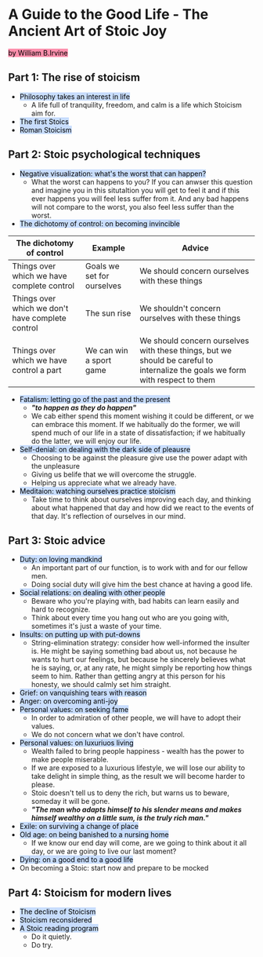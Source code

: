 # A Guide to the Good Life - The Ancient Art of Stoic Joy
<mark style="background: #FF5582A6;">by William B.Irvine</mark>
## Part 1: The rise of stoicism
- <mark style="background: #ADCCFFA6;">Philosophy takes an interest in life</mark>
	- A life full of tranquility, freedom, and calm is a life which Stoicism aim for.
- <mark style="background: #ADCCFFA6;">The first Stoics</mark>
- <mark style="background: #ADCCFFA6;">Roman Stoicism</mark>
## Part 2: Stoic psychological techniques
- <mark style="background: #ADCCFFA6;">Negative visualization: what's the worst that can happen?</mark>
	- What the worst can happens to you? If you can anwser this question and imagine you in this situtaltion you will get to feel it  and if this ever happens you will feel less suffer from it. And any bad happens will not compare to the worst, you also feel less suffer than the worst.
- <mark style="background: #ADCCFFA6;">The dichotomy of control: on becoming invincible</mark>

| The dichotomy of control                         | Example                    | Advice                                                                                                                        |
| ------------------------------------------------ | -------------------------- | ----------------------------------------------------------------------------------------------------------------------------- |
| Things over which we have complete control       | Goals we set for ourselves | We should concern ourselves with these things                                                                                 |
| Things over which we don't have complete control | The sun rise               | We shouldn't concern ourselves with these things                                                                              |
| Things over which we have control a part         | We can win a sport game    | We should concern ourselves with these things, but we should be careful to internalize the goals we form with respect to them | 
- <mark style="background: #ADCCFFA6;">Fatalism: letting go of the past and the present</mark>
	- ***"to happen as they do happen"***
	- We cab either spend this moment wishing it could be different, or we can embrace this moment. If we habitually do the former, we will spend much of our life in a state of dissatisfaction; if we habitually do the latter, we will enjoy our life.
- <mark style="background: #ADCCFFA6;">Self-denial: on dealing with the dark side of pleausre</mark>
	- Choosing to be against the pleasure give use the power adapt with the unpleasure
	- Giving us belife that we will overcome the struggle.
	- Helping us appreciate what we already have.
- <mark style="background: #ADCCFFA6;">Meditaion: watching ourselves practice stoicism</mark>
	- Take time to think about ourselves improving each day, and thinking about what happened that day and how did we react to the events of that day. It's reflection of ourselves in our mind.
## Part 3: Stoic advice
- <mark style="background: #ADCCFFA6;">Duty: on loving mandkind</mark>
	- An important part of our function, is to work with and for our fellow men.
	- Doing social duty will give him the best chance at having a good life.
- <mark style="background: #ADCCFFA6;">Social relations: on dealing with other people</mark>
	- Beware who you're playing with, bad habits can learn easily and hard to recognize.
	- Think about every time you hang out who are you going with, sometimes it's just a waste of your time.
- <mark style="background: #ADCCFFA6;">Insults: on putting up with put-downs</mark>
	- String-elimination strategy: consider how well-informed the insulter is. He might be saying something bad about us, not because he wants to hurt our feelings, but because he sincerely believes what he is saying, or, at any rate, he might simply be reporting how things seem to him. Rather than getting angry at this person for his honesty, we should calmly set him straight.
- <mark style="background: #ADCCFFA6;">Grief: on vanquishing tears with reason</mark>
- <mark style="background: #ADCCFFA6;">Anger: on overcoming anti-joy</mark>
- <mark style="background: #ADCCFFA6;">Personal values: on seeking fame</mark>
	- In order to admiration of other people, we will have to adopt their values.
	- We do not concern what we don't have control.
- <mark style="background: #ADCCFFA6;">Personal values: on luxuriuos living</mark>
	- Wealth failed to bring people happiness - wealth has the power to make people miserable.
	- If we are exposed to a luxurious lifestyle, we will lose our ability to take delight in simple thing, as the result we will become harder to please.
	- Stoic doesn't tell us to deny the rich, but warns us to beware, someday it will be gone.
	- ***"The man who adapts himself to his slender means and makes himself wealthy on a little sum, is the truly rich man."***
- <mark style="background: #ADCCFFA6;">Exile: on surviving a change of place</mark>
- <mark style="background: #ADCCFFA6;">Old age: on being banished to a nursing home</mark>
	- If we know our end day will come, are we going to think about it all day, or we are going to live our last moment? 
- <mark style="background: #ADCCFFA6;">Dying: on a good end to a good life</mark>
- On becoming a Stoic: start now and prepare to be mocked
## Part 4: Stoicism for modern lives
- <mark style="background: #ADCCFFA6;">The decline of Stoicism</mark>
- <mark style="background: #ADCCFFA6;">Stoicism reconsidered</mark>
- <mark style="background: #ADCCFFA6;">A Stoic reading program</mark>
	- Do it quietly.
	- Do try.